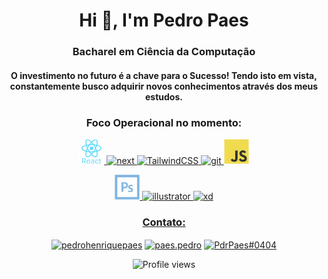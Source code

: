 <h1 align="center">Hi 👋, I'm Pedro Paes</h1>
<h3 align="center">Bacharel em Ciência da Computação</h3>
<h4 align="center">O investimento no futuro é a chave para o Sucesso! Tendo isto em vista, constantemente busco adquirir novos conhecimentos através dos meus estudos.</h4>

<h3 align="center">Foco Operacional no momento:</h3>
<p align="center"> 
<a href="https://devdocs.io/react/" target="_blank"> <img src="https://raw.githubusercontent.com/devicons/devicon/master/icons/react/react-original-wordmark.svg" alt="react" width="40" height="40"/> </a> 
<a href="https://nextjs.org/docs/getting-started" target="_blank"> <img src="https://www.luismedeiros.com.br/logos/next.svg" alt="next" width="40" height="40"/> </a>
<a href="https://tailwindcss.com/docs/" target="_blank"> <img src="https://upload.wikimedia.org/wikipedia/commons/thumb/d/d5/Tailwind_CSS_Logo.svg/600px-Tailwind_CSS_Logo.svg.png" alt="TailwindCSS" width="40" height="40"/> </a>
<a href="https://devdocs.io/git/" target="_blank"> <img src="https://www.vectorlogo.zone/logos/git-scm/git-scm-icon.svg" alt="git" width="40" height="40"/> </a> 
<a href="https://devdocs.io/javascript/" target="_blank">  <img src="https://raw.githubusercontent.com/devicons/devicon/master/icons/javascript/javascript-original.svg" alt="javascript" width="40" height="40"/> </a> 
<div align="center">
<a href="https://www.photoshop.com/en" target="_blank"> <img src="https://raw.githubusercontent.com/devicons/devicon/master/icons/photoshop/photoshop-line.svg" alt="photoshop" width="40" height="40"/> </a>
<a href="https://www.adobe.com/in/products/illustrator.html" target="_blank"> <img src="https://www.vectorlogo.zone/logos/adobe_illustrator/adobe_illustrator-icon.svg" alt="illustrator" width="40" height="40"/> </a> 
<a href="https://www.adobe.com/products/xd.html" target="_blank"> <img src="https://cdn.worldvectorlogo.com/logos/adobe-xd.svg" alt="xd" width="40" height="40"/> </a> 
<div align="center">
<a href="https://developer.mozilla.org/en-US/docs/Web/JavaScript" target="_blank"> </p>

<h3 align="center">Contato:</h3>
<p align="center">
<a href="https://linkedin.com/in/pedrohenriquepaes" target="blank"><img align="center" src="https://raw.githubusercontent.com/rahuldkjain/github-profile-readme-generator/master/src/images/icons/Social/linked-in-alt.svg" alt="pedrohenriquepaes" height="30" width="40" /></a>
<a href="https://instagram.com/paes.pedro" target="blank"><img align="center" src="https://raw.githubusercontent.com/rahuldkjain/github-profile-readme-generator/master/src/images/icons/Social/instagram.svg" alt="paes.pedro" height="30" width="40" /></a>
<a href="https://discord.gg/PdrPaes#0404" target="blank"><img align="center" src="https://raw.githubusercontent.com/rahuldkjain/github-profile-readme-generator/master/src/images/icons/Social/discord.svg" alt="PdrPaes#0404" height="30" width="40" /></a>
</p>
  
![Profile views](https://gpvc.arturio.dev/PdrPaes)  

</div>


